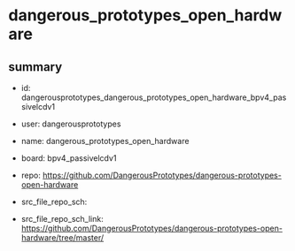 # dangerous_prototypes_open_hardware
 
## summary 
* id: dangerousprototypes_dangerous_prototypes_open_hardware_bpv4_passivelcdv1
* user: dangerousprototypes
* name: dangerous_prototypes_open_hardware
* board: bpv4_passivelcdv1
* repo: https://github.com/DangerousPrototypes/dangerous-prototypes-open-hardware



* src_file_repo_sch: 
* src_file_repo_sch_link: https://github.com/DangerousPrototypes/dangerous-prototypes-open-hardware/tree/master/




